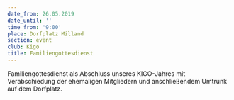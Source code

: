 ```yaml
---
date_from: 26.05.2019
date_until: ''
time_from: '9:00'
place: Dorfplatz Milland
section: event
club: Kigo
title: Familiengottesdienst
---
```

Familiengottesdienst als Abschluss unseres KIGO-Jahres mit Verabschiedung der ehemaligen Mitgliedern und anschließendem Umtrunk auf dem Dorfplatz.
